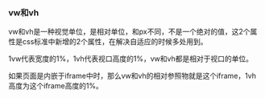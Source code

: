 ### vw和vh

vw和vh是一种视觉单位，是相对单位，和px不同，不是一个绝对的值，这2个属性是css标准中新增的2个属性，在解决自适应的时候多处用到。

1vw代表宽度的1%，1vh代表视口高度的1%，vw和vh都是相对于视口的单位。

如果页面是内嵌于iframe中时，那么vw和vh的相对参照物就是这个iframe，1vh高度为这个iframe高度的1%。